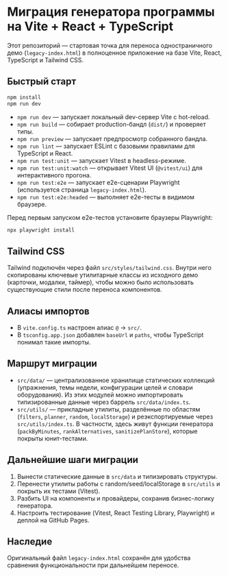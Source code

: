 # Миграция генератора программы на Vite + React + TypeScript

Этот репозиторий — стартовая точка для переноса одностраничного демо (`legacy-index.html`) в полноценное приложение на базе
Vite, React, TypeScript и Tailwind CSS.

## Быстрый старт

```bash
npm install
npm run dev
```

- `npm run dev` — запускает локальный dev-сервер Vite с hot-reload.
- `npm run build` — собирает production-бандл (`dist/`) и проверяет типы.
- `npm run preview` — запускает предпросмотр собранного бандла.
- `npm run lint` — запускает ESLint c базовыми правилами для TypeScript и React.
- `npm run test:unit` — запускает Vitest в headless-режиме.
- `npm run test:unit:watch` — открывает Vitest UI (`@vitest/ui`) для интерактивного прогона.
- `npm run test:e2e` — запускает e2e-сценарии Playwright (используется страница `legacy-index.html`).
- `npm run test:e2e:headed` — выполняет e2e-тесты в видимом браузере.

Перед первым запуском e2e-тестов установите браузеры Playwright:

```bash
npx playwright install
```

## Tailwind CSS

Tailwind подключён через файл `src/styles/tailwind.css`. Внутри него скопированы ключевые утилитарные классы из исходного
демо (карточки, модалки, таймер), чтобы можно было использовать существующие стили после переноса компонентов.

## Алиасы импортов

- В `vite.config.ts` настроен алиас `@` → `src/`.
- В `tsconfig.app.json` добавлен `baseUrl` и `paths`, чтобы TypeScript понимал такие импорты.

## Маршрут миграции

- `src/data/` — централизованное хранилище статических коллекций (упражнения, темы недели, конфигурации целей и словари оборудования). Из этих модулей можно импортировать типизированные данные через баррель `src/data/index.ts`.
- `src/utils/` — прикладные утилиты, разделённые по областям (`filters`, `planner`, `random`, `localStorage`) и реэкспортируемые через `src/utils/index.ts`. В частности, здесь живут функции генератора (`packByMinutes`, `rankAlternatives`, `sanitizePlanStore`), которые покрыты юнит-тестами.

## Дальнейшие шаги миграции

1. Вынести статические данные в `src/data` и типизировать структуры.
2. Перенести утилиты работы с random/seed/localStorage в `src/utils` и покрыть их тестами (Vitest).
3. Разбить UI на компоненты и провайдеры, сохранив бизнес-логику генератора.
4. Настроить тестирование (Vitest, React Testing Library, Playwright) и деплой на GitHub Pages.

## Наследие

Оригинальный файл `legacy-index.html` сохранён для удобства сравнения функциональности при дальнейшем переносе.
